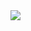
<img src="https://cr-ss-service.azurewebsites.net/api/ScreenShot?widget=summary&username=marcosricardoss&badges=3&show-avatar=false&style=--header-bg-color:%23000;-border-radius:10px" />
